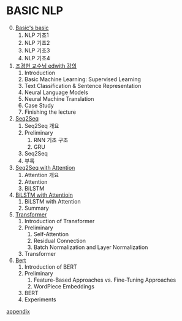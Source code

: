 # BASIC NLP

0. [Basic's basic](https://github.com/KhelKim/basic-nlp/tree/master/basic)
   1. NLP 기초1
   2. NLP 기초2
   3. NLP 기초3
   4. NLP 기초4
1. [조경현 교수님 edwith 강의](https://github.com/KhelKim/basic-nlp/tree/master/edwith)
   1. Introduction
   2. Basic Machine Learning: Supervised Learning
   3. Text Classification & Sentence Representation
   4. Neural Language Models
   5. Neural Machine Translation
   6. Case Study
   7. Finishing the lecture
2. [Seq2Seq](https://github.com/KhelKim/basic-nlp/tree/master/seq2seq)
   1. Seq2Seq 개요
   2. Preliminary
      1. RNN 기초 구조
      2. GRU
   3. Seq2Seq
   4. 부록
3. [Seq2Seq with Attention](https://github.com/KhelKim/basic-nlp/tree/master/seq2seq_with_attention)
   1. Attention 개요
   2. Attention
   3. BiLSTM
4. [BiLSTM with Attentioin](https://github.com/KhelKim/basic-nlp/tree/master/BiLSTM_with_attention)
   1. BiLSTM with Attention
   2. Summary
5. [Transformer](https://github.com/KhelKim/basic-nlp/tree/master/transformer)
   1. Introduction of Transformer
   2. Preliminary
      1. Self-Attention
      2. Residual Connection
      3. Batch Normalization and Layer Normalization
   3. Transformer
6. [Bert](https://github.com/KhelKim/basic-nlp/tree/master/bert)
   1. Introduction of BERT
   2. Preliminary
      1. Feature-Based Approaches vs. Fine-Tuning Approaches
      2. WordPiece Embeddings
   3. BERT
   4. Experiments

[appendix](https://github.com/KhelKim/basic-nlp/tree/master/appendix)
